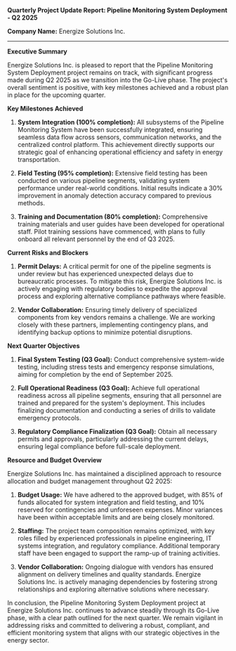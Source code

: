 **Quarterly Project Update Report: Pipeline Monitoring System Deployment - Q2 2025**

**Company Name:** Energize Solutions Inc.

---

**Executive Summary**

Energize Solutions Inc. is pleased to report that the Pipeline Monitoring System Deployment project remains on track, with significant progress made during Q2 2025 as we transition into the Go-Live phase. The project's overall sentiment is positive, with key milestones achieved and a robust plan in place for the upcoming quarter.

**Key Milestones Achieved**

1. **System Integration (100% completion):** All subsystems of the Pipeline Monitoring System have been successfully integrated, ensuring seamless data flow across sensors, communication networks, and the centralized control platform. This achievement directly supports our strategic goal of enhancing operational efficiency and safety in energy transportation.

2. **Field Testing (95% completion):** Extensive field testing has been conducted on various pipeline segments, validating system performance under real-world conditions. Initial results indicate a 30% improvement in anomaly detection accuracy compared to previous methods.

3. **Training and Documentation (80% completion):** Comprehensive training materials and user guides have been developed for operational staff. Pilot training sessions have commenced, with plans to fully onboard all relevant personnel by the end of Q3 2025.

**Current Risks and Blockers**

1. **Permit Delays:** A critical permit for one of the pipeline segments is under review but has experienced unexpected delays due to bureaucratic processes. To mitigate this risk, Energize Solutions Inc. is actively engaging with regulatory bodies to expedite the approval process and exploring alternative compliance pathways where feasible.

2. **Vendor Collaboration:** Ensuring timely delivery of specialized components from key vendors remains a challenge. We are working closely with these partners, implementing contingency plans, and identifying backup options to minimize potential disruptions.

**Next Quarter Objectives**

1. **Final System Testing (Q3 Goal):** Conduct comprehensive system-wide testing, including stress tests and emergency response simulations, aiming for completion by the end of September 2025.

2. **Full Operational Readiness (Q3 Goal):** Achieve full operational readiness across all pipeline segments, ensuring that all personnel are trained and prepared for the system's deployment. This includes finalizing documentation and conducting a series of drills to validate emergency protocols.

3. **Regulatory Compliance Finalization (Q3 Goal):** Obtain all necessary permits and approvals, particularly addressing the current delays, ensuring legal compliance before full-scale deployment.

**Resource and Budget Overview**

Energize Solutions Inc. has maintained a disciplined approach to resource allocation and budget management throughout Q2 2025:

1. **Budget Usage:** We have adhered to the approved budget, with 85% of funds allocated for system integration and field testing, and 10% reserved for contingencies and unforeseen expenses. Minor variances have been within acceptable limits and are being closely monitored.

2. **Staffing:** The project team composition remains optimized, with key roles filled by experienced professionals in pipeline engineering, IT systems integration, and regulatory compliance. Additional temporary staff have been engaged to support the ramp-up of training activities.

3. **Vendor Collaboration:** Ongoing dialogue with vendors has ensured alignment on delivery timelines and quality standards. Energize Solutions Inc. is actively managing dependencies by fostering strong relationships and exploring alternative solutions where necessary.

In conclusion, the Pipeline Monitoring System Deployment project at Energize Solutions Inc. continues to advance steadily through its Go-Live phase, with a clear path outlined for the next quarter. We remain vigilant in addressing risks and committed to delivering a robust, compliant, and efficient monitoring system that aligns with our strategic objectives in the energy sector.